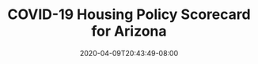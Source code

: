 ---
title: "COVID-19 Housing Policy Scorecard for Arizona"
date: 2020-04-09T20:43:49-08:00
layout: single
type: covid-policy-rankings
state_abbrev: az # use state abbreviation.
state_title: Arizona
photoCredit:
hasSubnav: true
socialDescription: COVID-19 Housing Policy Scorecard for Arizona
description: See how Arizona ranks in our nationwide scorecard of housing policies in response to COVID-19.
url: /covid-policy-rankings/az
aliases:
    - /covid-policy-rankings/az
    - /covid-policy-rankings/arizona
    - /es/covid-policy-rankings/az
    - /es/covid-policy-rankings/arizona
---